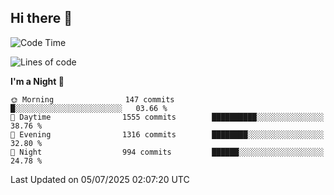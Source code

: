 ## Hi there 👋

<!--
**Wangmerlyn/Wangmerlyn** is a ✨ _special_ ✨ repository because its `README.md` (this file) appears on your GitHub profile.

Here are some ideas to get you started:

- 🔭 I’m currently working on ...
- 🌱 I’m currently learning ...
- 👯 I’m looking to collaborate on ...
- 🤔 I’m looking for help with ...
- 💬 Ask me about ...
- 📫 How to reach me: ...
- 😄 Pronouns: ...
- ⚡ Fun fact: ...
-->
<!--START_SECTION:waka-->
![Code Time](http://img.shields.io/badge/Code%20Time-403%20hrs%202%20mins-blue)

![Lines of code](https://img.shields.io/badge/From%20Hello%20World%20I%27ve%20Written-20.1%20million%20lines%20of%20code-blue)

**I'm a Night 🦉** 

```text
🌞 Morning                147 commits         █░░░░░░░░░░░░░░░░░░░░░░░░   03.66 % 
🌆 Daytime                1555 commits        ██████████░░░░░░░░░░░░░░░   38.76 % 
🌃 Evening                1316 commits        ████████░░░░░░░░░░░░░░░░░   32.80 % 
🌙 Night                  994 commits         ██████░░░░░░░░░░░░░░░░░░░   24.78 % 
```



 Last Updated on 05/07/2025 02:07:20 UTC
<!--END_SECTION:waka-->
